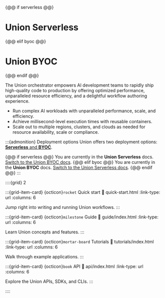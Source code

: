 {@@ if serverless @@}
# Union Serverless
{@@ elif byoc @@}
# Union BYOC
{@@ endif @@}

The Union orchestrator empowers AI development teams to rapidly ship high-quality code to production by offering optimized performance, unparalleled resource efficiency, and a delightful workflow authoring experience.

* Run complex AI workloads with unparalleled performance, scale, and efficiency.
* Achieve millisecond-level execution times with reusable containers.
* Scale out to multiple regions, clusters, and clouds as needed for resource availability, scale or compliance.

:::{admonition} Deployment options
Union offers two deployment options: [**Serverless** and **BYOC**](guide/union-overview).

{@@ if serverless @@}
You are currently in the **Union Serverless** docs.
[Switch to the Union BYOC docs](https://docs.union.ai/byoc).
{@@  elif byoc @@}
You are currently in the **Union BYOC** docs.
[Switch to the Union Serverless docs](https://docs.union.ai/serverless).
{@@ endif @@}
:::

::::{grid} 2

:::{grid-item-card} {octicon}`rocket` Quick start
:link: quick-start.html
:link-type: url
:columns: 6

Jump right into writing and running Union workflows.
:::

:::{grid-item-card} {octicon}`milestone` Guide
:link: guide/index.html
:link-type: url
:columns: 6

Learn Union concepts and features.
:::

:::{grid-item-card} {octicon}`mortar-board` Tutorials
:link: tutorials/index.html
:link-type: url
:columns: 6

Walk through example applications.
:::

:::{grid-item-card} {octicon}`book` API
:link: api/index.html
:link-type: url
:columns: 6

Explore the Union APIs, SDKs, and CLIs.
:::

::::
